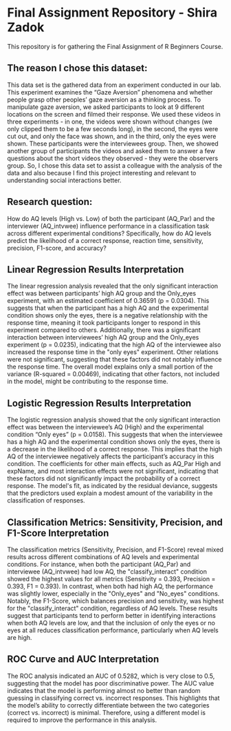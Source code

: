 # Final Assignment Repository - Shira Zadok
This repository is for gathering the Final Assignment of R Beginners Course.  

## The reason I chose this dataset:
This data set is the gathered data from an experiment conducted in our lab. This experiment examines the “Gaze Aversion” phenomena and whether people grasp other peoples’ gaze aversion as a thinking process. To manipulate gaze aversion, we asked participants to look at 9 different locations on the screen and filmed their response. We used these videos in three experiments - in one, the videos were shown without changes (we only clipped them to be a few seconds long), in the second, the eyes were cut out, and only the face was shown, and in the third, only the eyes were shown. These participants were the interviewees group. Then, we showed another group of participants the videos and asked them to answer a few questions about the short videos they observed - they were the observers group. So, I chose this data set to assist a colleague with the analysis of the data and also because I find this project interesting and relevant to understanding social interactions better.

## Research question:
How do AQ levels (High vs. Low) of both the participant (AQ_Par) and the interviewer (AQ_intvwee) influence performance in a classification task across different experimental conditions? Specifically, how do AQ levels predict the likelihood of a correct response, reaction time, sensitivity, precision, F1-score, and accuracy?

## Linear Regression Results Interpretation
The linear regression analysis revealed that the only significant interaction effect was between participants’ high AQ group and the Only_eyes experiment, with an estimated coefficient of 0.36591 (p = 0.0304). This suggests that when the participant has a high AQ and the experimental condition shows only the eyes, there is a negative relationship with the response time, meaning it took participants longer to respond in this experiment compared to others. Additionally, there was a significant interaction between interviewees’ high AQ group and the Only_eyes experiment (p = 0.0235), indicating that the high AQ of the interviewee also increased the response time in the "only eyes" experiment. Other relations were not significant, suggesting that these factors did not notably influence the response time. The overall model explains only a small portion of the variance (R-squared = 0.00469), indicating that other factors, not included in the model, might be contributing to the response time.

## Logistic Regression Results Interpretation
The logistic regression analysis showed that the only significant interaction effect was between the interviewee’s AQ (High) and the experimental condition “Only eyes” (p = 0.0158). This suggests that when the interviewee has a high AQ and the experimental condition shows only the eyes, there is a decrease in the likelihood of a correct response. This implies that the high AQ of the interviewee negatively affects the participant’s accuracy in this condition. The coefficients for other main effects, such as AQ_Par High and expName, and most interaction effects were not significant, indicating that these factors did not significantly impact the probability of a correct response. The model's fit, as indicated by the residual deviance, suggests that the predictors used explain a modest amount of the variability in the classification of responses.

## Classification Metrics: Sensitivity, Precision, and F1-Score Interpretation
The classification metrics (Sensitivity, Precision, and F1-Score) reveal mixed results across different combinations of AQ levels and experimental conditions. For instance, when both the participant (AQ_Par) and interviewee (AQ_intvwee) had low AQ, the "classify_interact" condition showed the highest values for all metrics (Sensitivity = 0.393, Precision = 0.393, F1 = 0.393). In contrast, when both had high AQ, the performance was slightly lower, especially in the "Only_eyes" and "No_eyes" conditions. Notably, the F1-Score, which balances precision and sensitivity, was highest for the "classify_interact" condition, regardless of AQ levels. These results suggest that participants tend to perform better in identifying interactions when both AQ levels are low, and that the inclusion of only the eyes or no eyes at all reduces classification performance, particularly when AQ levels are high.

## ROC Curve and AUC Interpretation
The ROC analysis indicated an AUC of 0.5282, which is very close to 0.5, suggesting that the model has poor discriminative power. The AUC value indicates that the model is performing almost no better than random guessing in classifying correct vs. incorrect responses. This highlights that the model’s ability to correctly differentiate between the two categories (correct vs. incorrect) is minimal. Therefore, using a different model is required to improve the performance in this analysis. 
